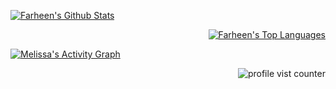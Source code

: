 


<!-- github stats -->


 
<p align="left"><a href="https://github.com/farheen21/github-readme-stats"><img alt="Farheen's Github Stats" src="https://github-readme-stats.vercel.app/api?username=melpalhano&show_icons=true&count_private=true&theme=react&hide_border=true&bg_color=0D1117" /></a>
 
 <!-- most used languagens -->
<p align="right"><a href="https://github.com/farheen21/github-readme-stats"><img alt="Farheen's Top Languages" src="https://github-readme-stats.vercel.app/api/top-langs/?username=farheen21&langs_count=8&count_private=true&layout=compact&theme=react&hide_border=true&bg_color=0D1117" /></a>
 

 <!-- grafico -->
 <a href="https://github.com/melpalhano/github-readme-activity-graph"><img alt="Melissa's Activity Graph" src="https://activity-graph.herokuapp.com/graph?username=melpalhano&bg_color=0D1117&color=5BCDEC&line=5BCDEC&point=FFFFFF&hide_border=true" /></a>


<!-- Profile vist counter -->
<p align="right"> <img src="https://komarev.com/ghpvc/?username=melpalhano" alt="profile vist counter" /> </p>  
<a href="https://github.com/melpalhano">




